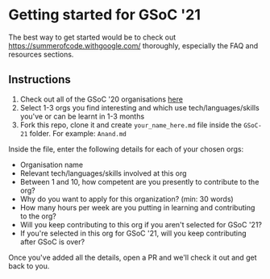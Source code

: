 # Getting started for GSoC '21
The best way to get started would be to check out https://summerofcode.withgoogle.com/ thoroughly, especially the FAQ and resources sections. 

## Instructions

1. Check out all of the GSoC '20 organisations [here](https://summerofcode.withgoogle.com/archive/2020/organizations/)
2. Select 1-3 orgs you find interesting and which use tech/languages/skills you've or can be learnt in 1-3 months
3. Fork this repo, clone it and create `your_name_here.md` file inside the `GSoC-21` folder. For example: `Anand.md`

Inside the file, enter the following details for each of your chosen orgs:

- Organisation name
- Relevant tech/languages/skills involved at this org
- Between 1 and 10, how competent are you presently to contribute to the org?
- Why do you want to apply for this organization? (min: 30 words)
- How many hours per week are you putting in learning and contributing to the org?
- Will you keep contributing to this org if you aren't selected for GSoC '21?
- If you're selected in this org for GSoC '21, will you keep contributing after GSoC is over?

Once you've added all the details, open a PR and we'll check it out and get back to you.
